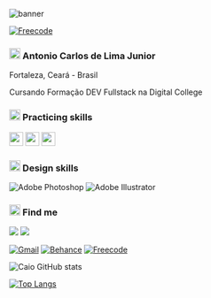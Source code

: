![banner](https://user-images.githubusercontent.com/112489109/192851468-d9332b97-38d3-476e-8b4d-6b925a42226a.png)


[![Freecode](https://img.shields.io/badge/freecodecamp-27273D?style=for-the-badge&logo=freecodecamp&logoColor=white)](https://www.freecodecamp.org/AntonioCaio27)

### <img src="https://media2.giphy.com/media/QssGEmpkyEOhBCb7e1/giphy.gif?cid=ecf05e47a0n3gi1bfqntqmob8g9aid1oyj2wr3ds3mg700bl&rid=giphy.gif" width='20px' height='20px'> Antonio Carlos de Lima Junior 
<p>Fortaleza, Ceará - Brasil
<p>Cursando Formação DEV Fullstack na Digital College

### <img src="https://media2.giphy.com/media/QssGEmpkyEOhBCb7e1/giphy.gif?cid=ecf05e47a0n3gi1bfqntqmob8g9aid1oyj2wr3ds3mg700bl&rid=giphy.gif" width='20px' height='20px'> Practicing skills
<p align="left">
<img src="https://img.shields.io/badge/HTML5-E34F26?style=for-the-badge&logo=html5&logoColor=white" height="25"/>
<img src="https://img.shields.io/badge/CSS3-1572B6?style=for-the-badge&logo=css3&logoColor=white" height="25"/>
<img src="https://img.shields.io/badge/JavaScript-F7DF1E?style=for-the-badge&logo=javascript&logoColor=black" height="25"/>

### <img src="https://media2.giphy.com/media/QssGEmpkyEOhBCb7e1/giphy.gif?cid=ecf05e47a0n3gi1bfqntqmob8g9aid1oyj2wr3ds3mg700bl&rid=giphy.gif" width='20px' height='20px'> Design skills

![Adobe Photoshop](https://img.shields.io/badge/adobe%20photoshop-%2331A8FF.svg?style=for-the-badge&logo=adobe%20photoshop&logoColor=white )
![Adobe Illustrator](https://img.shields.io/badge/adobe%20illustrator-%23FF9A00.svg?style=for-the-badge&logo=adobe%20illustrator&logoColor=white)

### <img src="https://media2.giphy.com/media/QssGEmpkyEOhBCb7e1/giphy.gif?cid=ecf05e47a0n3gi1bfqntqmob8g9aid1oyj2wr3ds3mg700bl&rid=giphy.gif" width='20px' height='20px'> Find me 

<a href="https://discordapp.com/users/AntonioCaio#2336"><img src="https://img.shields.io/badge/Discord-7289DA?style=for-the-badge&logo=discord&logoColor=white"></a>
<a href="https://www.linkedin.com/in/antoniocarlosdelimajunior27//"><img src="https://img.shields.io/badge/-LinkedIn-%230077B5?style=for-the-badge&logo=linkedin&logoColor=white"></a>








[![Gmail](https://img.shields.io/badge/Gmail-D14836?style=for-the-badge&logo=gmail&logoColor=white)](mailto:contatoinked@gmail.com)
[![Behance](https://img.shields.io/badge/Behance-1769ff?style=for-the-badge&logo=behance&logoColor=white)](https://www.behance.net/caioinked)
[![Freecode](https://img.shields.io/badge/freecodecamp-27273D?style=for-the-badge&logo=freecodecamp&logoColor=white)](https://www.freecodecamp.org/AntonioCaio27)

![Caio GitHub stats](https://github-readme-stats.vercel.app/api?username=AntonioCaio27&show_icons=true&theme=highcontrast)<p>
[![Top Langs](https://github-readme-stats.vercel.app/api/top-langs/?username=AntonioCaio&langs_count=8=true&theme=highcontrast)](https://github.com/anuraghazra/github-readme-stats)


